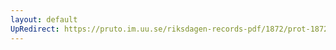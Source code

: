 ```yaml
---
layout: default
UpRedirect: https://pruto.im.uu.se/riksdagen-records-pdf/1872/prot-1872--fk--516.pdf
---
```

